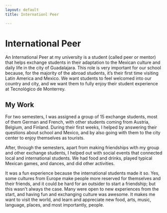 ```yaml
---
layout: default
title: Internationl Peer

---
```


# International Peer
An International Peer at my university is a student (called peer or mentor) that helps exchange students in their adaptation to the Mexican culture and daily life in the city of Guadalajara. This role is very important for our school because, for the majority of the abroad students, it’s their first time visiting Latin America and Mexico. We want students to feel welcomed into our country and city, and we want them to fully enjoy their student experience at Tecnológico de Monterrey.

## My Work
For two semesters, I was assigned a group of 15 exchange students, most of them German and French, with other students coming from Austria, Belgium, and Finland. During their first weeks, I helped by answering their questions about school and Mexico, and by also going with them to the city center to enjoy themselves as tourists. 

After, through the semesters, apart from making friendships with my group and other exchange students, I helped out with social events that connected local and international students. We had food and drinks, played typical Mexican games, and dances, and did other activities. 

It was a fun experience because the international students made it so. Yes, some cultures from Europe make people more reserved for themselves and their friends, and it could be hard for an outsider to start a friendship; but this wasn't always the case. Many were open to new experiences from the start, and having fun and exchanging culture was awesome. It makes me want to visit the world, and learn and appreciate new food, arts, music, language, places, and most importantly, people. 